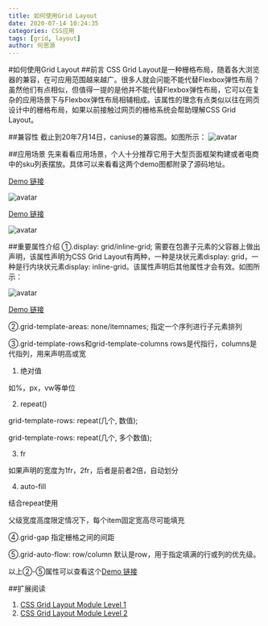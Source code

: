 ```yaml
---
title: 如何使用Grid Layout
date: 2020-07-14 10:24:35
categories: CSS应用
tags: [grid, layout]
author: 何思源
---
```


#如何使用Grid Layout
##前言
CSS Grid Layout是一种栅格布局，随着各大浏览器的兼容，在可应用范围越来越广。很多人就会问能不能代替Flexbox弹性布局？虽然他们有点相似，但值得一提的是他并不能代替Flexbox弹性布局，它可以在复杂的应用场景下与Flexbox弹性布局相辅相成。该属性的理念有点类似以往在网页设计中的栅格布局，如果以前接触过网页的栅格系统会帮助理解CSS Grid Layout。

##兼容性
截止到20年7月14日，caniuse的兼容图。如图所示： 
![avatar](https://img11.360buyimg.com/ling/jfs/t1/123375/21/7070/220446/5f0d5b5aE710ed109/0004d4c17daeefa8.png)

##应用场景
先来看看应用场景，个人十分推荐它用于大型页面框架构建或者电商中的sku列表摆放。具体可以来看看这两个demo图都附录了源码地址。


[Demo 链接](https://codepen.io/bennyho/pen/XWXPrEG)

![avatar](https://img14.360buyimg.com/ling/jfs/t1/134234/14/4511/417385/5f0d5e32Eb60260d8/ad9eaa329aa09be6.png)

[Demo 链接](https://codepen.io/bennyho/pen/PoZdYVK)

![avatar](https://img12.360buyimg.com/ling/jfs/t1/122159/9/7091/434368/5f0d611bE53cd131a/9bb67298fd5be8b1.png)

##重要属性介绍
①.display: grid/inline-grid;
需要在包裹子元素的父容器上做出声明，该属性声明为CSS Grid Layout有两种，一种是块状元素display: grid，一种是行内块状元素display: inline-grid。该属性声明后其他属性才会有效。如图所示：

![avatar](https://img30.360buyimg.com/ling/jfs/t1/138417/19/2923/52943/5f0d6441E6b2071bf/5e351d8c8da68c44.png)

[Demo 链接](https://codepen.io/bennyho/pen/BajOyLX)



②.grid-template-areas: none/itemnames;
指定一个序列进行子元素排列



③.grid-template-rows和grid-template-columns
rows是代指行，columns是代指列，用来声明高或宽

1. 绝对值

 如%，px，vw等单位

2. repeat()

 grid-template-rows: repeat(几个, 数值);

 grid-template-rows: repeat(几个, 多个数值);

3. fr

如果声明的宽度为1fr，2fr，后者是前者2倍，自动划分

4. auto-fill

 结合repeat使用

 父级宽度高度限定情况下，每个item固定宽高尽可能填充



④.grid-gap
指定栅格之间的间距



⑤.grid-auto-flow: row/column
默认是row，用于指定填满的行或列的优先级。



以上②-⑤属性可以查看这个[Demo 链接](https://codepen.io/bennyho/pen/yLexyjM)



##扩展阅读
1. [CSS Grid Layout Module Level 1](https://www.w3.org/TR/css-grid-1/)
2. [CSS Grid Layout Module Level 2](https://www.w3.org/TR/css-grid-2/)